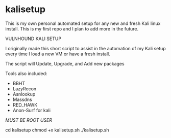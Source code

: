 # kalisetup
This is my own personal automated setup for any new and fresh Kali linux install. This is my first repo and I plan to add more in the future. 

VULNHOUND KALI SETUP

I originally made this short script to assist in the automation
of my Kali setup every time I load a new VM or have a fresh install.

The script will Update, Upgrade, and Add new packages

Tools also included:

- BBHT
- LazyRecon
- Asnlookup
- Massdns
- RED_HAWK
- Anon-Surf for kali

*MUST BE ROOT USER*

cd kalisetup
chmod +x kalisetup.sh
./kalisetup.sh
